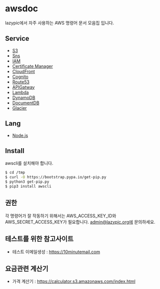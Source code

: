 # awsdoc

lazypic에서 자주 사용하는 AWS 명령어 문서 모음집 입니다.

## Service
- [S3](docs/s3.md)
- [Sns](docs/sns.md)
- [IAM](docs/iam.md)
- [Certificate Manager](docs/acm.md)
- [CloudFront](docs/cloudfront.md)
- [Cognito](docs/cognito.md)
- [Route53](docs/route53.md)
- [APIGatway](docs/apigatway.md)
- [Lambda](docs/lambda.md)
- [DynamoDB](docs/dynamodb.md)
- [DocumentDB](docs/documentdb.md)
- [Glacier](docs/glacier.md)

## Lang
- [Node.js](docs/nodejs.md)

## Install
awscli를 설치해야 합니다.

```bash
$ cd /tmp
$ curl -O https://bootstrap.pypa.io/get-pip.py
$ python3 get-pip.py
$ pip3 install awscli
```

## 권한
각 명령어가 잘 작동하기 위해서는 AWS_ACCESS_KEY_ID와 AWS_SECRET_ACCESS_KEY가 필요합니다.
admin@lazypic.org에 문의하세요.

## 테스트를 위한 참고사이트
- 테스트 이메일생성 : https://10minutemail.com

## 요금관련 계산기
- 가격 계산기 : https://calculator.s3.amazonaws.com/index.html
